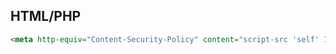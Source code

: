## HTML/PHP
```html
<meta http-equiv="Content-Security-Policy" content="script-src 'self' 192.168.43.130:8081 'unsafe-inline';"
```

